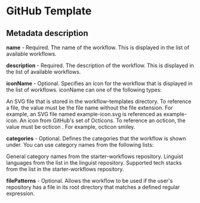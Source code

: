 # GitHub Template

## Metadata description

**name** - Required. The name of the workflow. This is displayed in the list of available workflows.

**description** - Required. The description of the workflow. This is displayed in the list of available workflows.

**iconName** - Optional. Specifies an icon for the workflow that is displayed in the list of workflows. iconName can one of the following types:

An SVG file that is stored in the workflow-templates directory. To reference a file, the value must be the file name without the file extension. For example, an SVG file named example-icon.svg is referenced as example-icon.
An icon from GitHub's set of Octicons. To reference an octicon, the value must be octicon <icon name>. For example, octicon smiley.

**categories** - Optional. Defines the categories that the workflow is shown under. You can use category names from the following lists:

General category names from the starter-workflows repository.
Linguist languages from the list in the linguist repository.
Supported tech stacks from the list in the starter-workflows repository.

**filePatterns** - Optional. Allows the workflow to be used if the user's repository has a file in its root directory that matches a defined regular expression.
